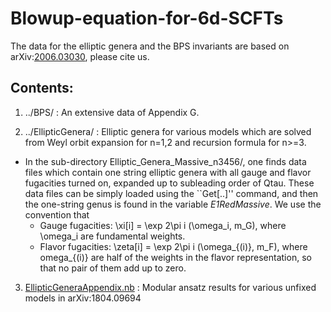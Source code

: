 # Blowup-equation-for-6d-SCFTs
The data for the elliptic genera and the BPS invariants are based on arXiv:[2006.03030](https://arxiv.org/abs/2006.03030), please cite us.

Contents:
---

1. ../BPS/ : An extensive data of Appendix G.

2. ../EllipticGenera/ : Elliptic genera for various models which are solved from Weyl orbit expansion for n=1,2 and recursion formula for n>=3.
  - In the sub-directory Elliptic_Genera_Massive_n3456/, one finds data files which contain one string elliptic genera with all gauge and flavor fugacities turned on, expanded up to subleading order of Qtau. These data files can be simply loaded using the ``Get[..]'' command, and then the one-string genus is found in the variable *E1RedMassive*. We use the convention that
    + Gauge fugacities: \xi[i] = \exp 2\pi i (\omega_i, m_G), where \omega_i are fundamental weights.
    + Flavor fugacities: \zeta[i] = \exp 2\pi i (\omega_{(i)}, m_F), where omega_{(i)} are half of the weights in the flavor representation, so that no pair of them add up to zero.

3. [EllipticGeneraAppendix.nb](EllipticGeneraAppendix.nb) : Modular ansatz results for various unfixed models in arXiv:1804.09694
